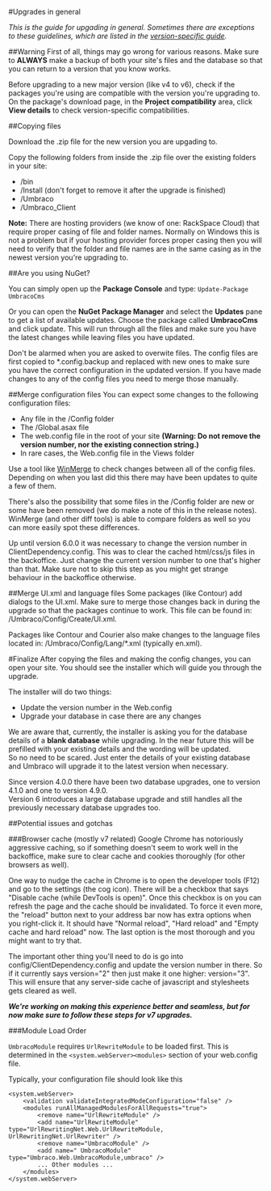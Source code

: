 #Upgrades in general

_This is the guide for upgading in general. Sometimes there are exceptions to these guidelines, which are listed in the [version-specific guide](version-specific.md)._

##Warning
First of all, things may go wrong for various reasons. Make sure to **ALWAYS** make a backup of both your site's files and the database so that you can return to a version that you know works.  

Before upgrading to a new major version (like v4 to v6), check if the packages you're using are compatible with the version you're upgrading to. On the package's download page, in the **Project compatibility** area, click **View details** to check version-specific compatibilities.

##Copying files

Download the .zip file for the new version you are upgading to.

Copy the following folders from inside the .zip file over the existing folders in your site:

- /bin
- /Install (don't forget to remove it after the upgrade is finished)
- /Umbraco 
- /Umbraco_Client

**Note:** There are hosting providers (we know of one: RackSpace Cloud) that require proper casing of file and folder names. Normally on Windows this is not a problem but if your hosting provider forces proper casing then you will need to verify that the folder and file names are in the same casing as in the newest version you're upgrading to.

##Are you using NuGet?

You can simply open up the **Package Console** and type:
`Update-Package UmbracoCms`

Or you can open the **NuGet Package Manager** and select the **Updates** pane to get a list of available updates. Choose the package called **UmbracoCms** and click update. This will run through all the files and make sure you have the latest changes while leaving files you have updated.

Don't be alarmed when you are asked to overwite files. The config files are first copied to *.config.backup and replaced with new ones to make sure you have the correct configuration in the updated version. If you have made changes to any of the config files you need to merge those manually.

##Merge configuration files
You can expect some changes to the following configuration files:

* Any file in the /Config folder
* The /Global.asax file
* The web.config file in the root of your site **(Warning: Do not remove the version number, nor the existing connection string.)**
* In rare cases, the Web.config file in the Views folder


Use a tool like [WinMerge](http://winmerge.org/ "WinMerge") to check changes between all of the config files. Depending on when you last did this there may have been updates to quite a few of them.

There's also the possibility that some files in the /Config folder are new or some have been removed (we do make a note of this in the release notes). WinMerge (and other diff tools) is able to compare folders as well so you can more easily spot these differences.

Up until version 6.0.0 it was necessary to change the version number in ClientDependency.config. This was to clear the cached html/css/js files in the backoffice. Just change the current version number to one that's higher than that. Make sure not to skip this step as you might get strange behaviour in the backoffice otherwise.

##Merge UI.xml and language files
Some packages (like Contour) add dialogs to the UI.xml. Make sure to merge those changes back in during the upgrade so that the packages continue to work. This file can be found in: /Umbraco/Config/Create/UI.xml.

Packages like Contour and Courier also make changes to the language files located in: /Umbraco/Config/Lang/*.xml (typically en.xml).

#Finalize
After copying the files and making the config changes, you can open your site. You should see the installer which will guide you through the upgrade. 

The installer will do two things:

* Update the version number in the Web.config 
* Upgrade your database in case there are any changes

We are aware that, currently, the installer is asking you for the database details of a **blank database** while upgrading. In the near future this will be prefilled with your existing details and the wording will be updated.  
So no need to be scared. Just enter the details of your existing database and Umbraco will upgrade it to the latest version when necessary.

Since version 4.0.0 there have been two database upgrades, one to version 4.1.0 and one to version 4.9.0.  
Version 6 introduces a large database upgrade and still handles all the previously necessary database upgrades too.

##Potential issues and gotchas

###Browser cache (mostly v7 related)
Google Chrome has notoriously aggressive caching, so if something doesn't seem to work well in the backoffice, make sure to clear cache and cookies thoroughly (for other browsers as well). 

One way to nudge the cache in Chrome is to open the developer tools (F12) and go to the settings (the cog icon). There will be a checkbox that says "Disable cache (while DevTools is open)". Once this checkbox is on you can refresh the page and the cache should be invalidated. To force it even more, the "reload" button next to your address bar now has extra options when you right-click it. It should have "Normal reload", "Hard reload" and "Empty cache and hard reload" now. The last option is the most thorough and you might want to try that.

The important other thing you'll need to do is go into config/ClientDependency.config and update the version number in there. So if it currently says version="2" then just make it one higher: version="3".
This will ensure that any server-side cache of javascript and stylesheets gets cleared as well.

**_We're working on making this experience better and seamless, but for now make sure to follow these steps for v7 upgrades._**

###Module Load Order

`UmbracoModule` requires `UrlRewriteModule` to be loaded first. This is determined in the `<system.webServer><modules>` section of your web.config file. 

Typically, your configuration file should look like this

	<system.webServer>
    	<validation validateIntegratedModeConfiguration="false" />
    	<modules runAllManagedModulesForAllRequests="true">
      		<remove name="UrlRewriteModule" />
      		<add name="UrlRewriteModule" type="UrlRewritingNet.Web.UrlRewriteModule, UrlRewritingNet.UrlRewriter" />
      		<remove name="UmbracoModule" />
      		<add name=" UmbracoModule" type="Umbraco.Web.UmbracoModule,umbraco" />
			... Other modules ...
		</modules>
	</system.webServer>
